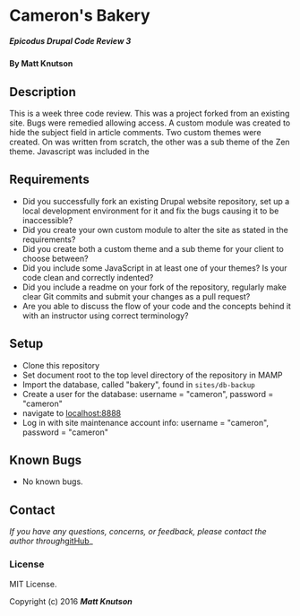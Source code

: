 # Cameron's Bakery

##### Epicodus Drupal Code Review 3

#### By Matt Knutson

## Description

This is a week three code review.  This was a project forked from an existing site.  Bugs were remedied allowing access.  A custom module was created to hide the subject field in article comments.  Two custom themes were created.  On was written from scratch, the other was a sub theme of the Zen theme.  Javascript was included in the 

## Requirements

* Did you successfully fork an existing Drupal website repository, set up a local development environment for it and fix the bugs causing it to be inaccessible?
* Did you create your own custom module to alter the site as stated in the requirements?
* Did you create both a custom theme and a sub theme for your client to choose between?
* Did you include some JavaScript in at least one of your themes?
Is your code clean and correctly indented?
* Did you include a readme on your fork of the repository, regularly make clear Git commits and submit your changes as a pull request?
* Are you able to discuss the flow of your code and the concepts behind it with an instructor using correct terminology?

## Setup

* Clone this repository
* Set document root to the top level directory of the repository in MAMP
* Import the database, called "bakery", found in `sites/db-backup`
* Create a user for the database: username = "cameron", password = "cameron"
* navigate to [localhost:8888](localhost:8888)
*  Log in with site maintenance account info: username = "cameron", password = "cameron"

## Known Bugs

* No known bugs.

## Contact

 _If you have any questions, concerns, or feedback, please contact the author through_[gitHub](https://github.com/mknutgit)_

### License

MIT License.

Copyright (c) 2016 **_Matt Knutson_**
